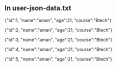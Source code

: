 ## In user-json-data.txt
{"id":1, "name":"aman", "age":21, "course":"Btech"}

{"id":2, "name":"aman", "age":21, "course":"Btech"}

{"id":3, "name":"aman", "age":21, "course":"Btech"}

{"id":4, "name":"aman", "age":21, "course":"Btech"}

{"id":5, "name":"aman", "age":21, "course":"Btech"}
